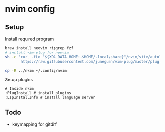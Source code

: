 # nvim config

## Setup
Install required program
```sh
brew install neovim ripgrep fzf
# install vim-plug for neovim
sh -c 'curl -fLo "${XDG_DATA_HOME:-$HOME/.local/share}"/nvim/site/autoload/plug.vim --create-dirs \
       https://raw.githubusercontent.com/junegunn/vim-plug/master/plug.vim'

cp -R ../nvim ~/.config/nvim
```
Setup plugins
```
# Inside nvim
:PlugInstall # install plugins
:LspInstallInfo # install language server
```
## Todo
- keymapping for gitdiff
